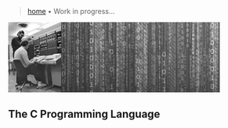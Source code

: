 > [home](/computing)
> &bull; Work in progress...

![banner](photos/banner.png)

## The C Programming Language
